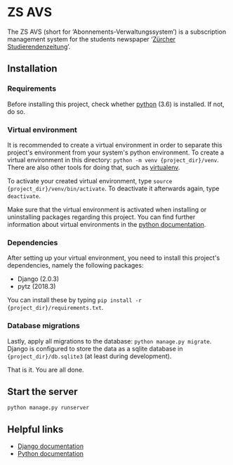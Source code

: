 # ZS AVS

The ZS AVS (short for ‘Abonnements-Verwaltungssystem’) is a subscription management system for the students newspaper ‘[Zürcher Studierendenzeitung](http://zs-online.ch/)’.

## Installation

### Requirements

Before installing this project, check whether [python](https://www.python.org/) (3.6) is installed. If not, do so.

### Virtual environment

It is recommended to create a virtual environment in order to separate this project's environment from your system's python environment. To create a virtual environment in this directory: `python -m venv {project_dir}/venv`. There are also other tools for doing that, such as  [virtualenv](https://pypi.python.org/pypi/virtualenv).

To activate your created virtual environment, type `source {project_dir}/venv/bin/activate`. To deactivate it afterwards again, type `deactivate`.

Make sure that the virtual environment is activated when installing or uninstalling packages regarding this project. You can find further information about virtual environments in the [python documentation](https://docs.python.org/3/tutorial/venv.html).

### Dependencies

After setting up your virtual environment, you need to install this project's dependencies, namely the following packages:

- Django (2.0.3)
- pytz (2018.3)

You can install these by typing `pip install -r {project_dir}/requirements.txt`.

### Database migrations

Lastly, apply all migrations to the database: `python manage.py migrate`. Django is configured to store the data as a sqlite database in `{project_dir}/db.sqlite3` (at least during development).

That is it. You are all done.

## Start the server

```
python manage.py runserver
```

## Helpful links

- [Django documentation](https://docs.djangoproject.com/en/2.0/)
- [Python documentation](https://docs.python.org/3/)
